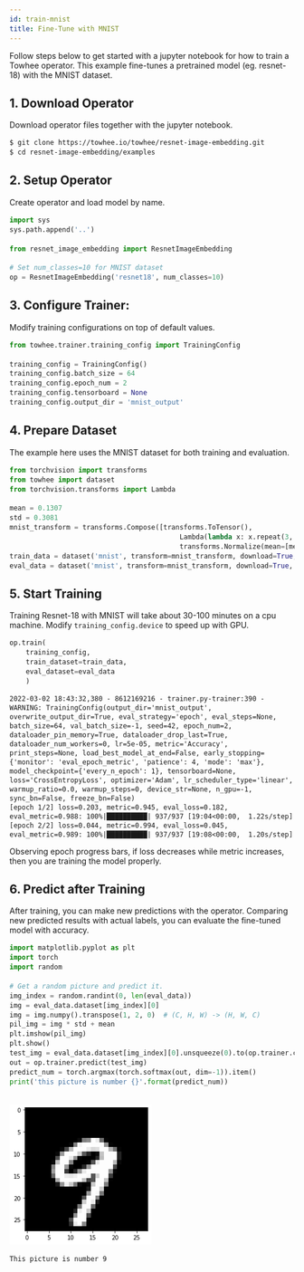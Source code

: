 ```yaml
---
id: train-mnist
title: Fine-Tune with MNIST
---
```


Follow steps below to get started with a jupyter notebook for how to train a Towhee operator.
This example fine-tunes a pretrained model (eg. resnet-18) with the MNIST dataset.

## 1. Download Operator
Download operator files together with the jupyter notebook.
```bash
$ git clone https://towhee.io/towhee/resnet-image-embedding.git
$ cd resnet-image-embedding/examples
```

## 2. Setup Operator
Create operator and load model by name.
```python
import sys
sys.path.append('..')

from resnet_image_embedding import ResnetImageEmbedding

# Set num_classes=10 for MNIST dataset
op = ResnetImageEmbedding('resnet18', num_classes=10)
```

## 3. Configure Trainer:
Modify training configurations on top of default values.
```python
from towhee.trainer.training_config import TrainingConfig

training_config = TrainingConfig()
training_config.batch_size = 64
training_config.epoch_num = 2
training_config.tensorboard = None
training_config.output_dir = 'mnist_output'
```

## 4. Prepare Dataset
The example here uses the MNIST dataset for both training and evaluation.
```python
from torchvision import transforms
from towhee import dataset
from torchvision.transforms import Lambda

mean = 0.1307
std = 0.3081
mnist_transform = transforms.Compose([transforms.ToTensor(),
                                          Lambda(lambda x: x.repeat(3, 1, 1)),
                                          transforms.Normalize(mean=[mean] * 3, std=[std] * 3)])
train_data = dataset('mnist', transform=mnist_transform, download=True, root='data', train=True)
eval_data = dataset('mnist', transform=mnist_transform, download=True, root='data', train=False)
```

## 5. Start Training

Training Resnet-18 with MNIST will take about 30-100 minutes on a cpu machine.
Modify `training_config.device` to speed up with GPU.
```python
op.train(
    training_config,
    train_dataset=train_data,
    eval_dataset=eval_data
    )
```

    2022-03-02 18:43:32,380 - 8612169216 - trainer.py-trainer:390 - WARNING: TrainingConfig(output_dir='mnist_output', overwrite_output_dir=True, eval_strategy='epoch', eval_steps=None, batch_size=64, val_batch_size=-1, seed=42, epoch_num=2, dataloader_pin_memory=True, dataloader_drop_last=True, dataloader_num_workers=0, lr=5e-05, metric='Accuracy', print_steps=None, load_best_model_at_end=False, early_stopping={'monitor': 'eval_epoch_metric', 'patience': 4, 'mode': 'max'}, model_checkpoint={'every_n_epoch': 1}, tensorboard=None, loss='CrossEntropyLoss', optimizer='Adam', lr_scheduler_type='linear', warmup_ratio=0.0, warmup_steps=0, device_str=None, n_gpu=-1, sync_bn=False, freeze_bn=False)
    [epoch 1/2] loss=0.203, metric=0.945, eval_loss=0.182, eval_metric=0.988: 100%|██████████| 937/937 [19:04<00:00,  1.22s/step]
    [epoch 2/2] loss=0.044, metric=0.994, eval_loss=0.045, eval_metric=0.989: 100%|██████████| 937/937 [19:08<00:00,  1.20s/step]

Observing epoch progress bars, if loss decreases while metric increases, then you are training the model properly.

## 6. Predict after Training

After training, you can make new predictions with the operator.
Comparing new predicted results with actual labels, you can evaluate the fine-tuned model with accuracy.

```python
import matplotlib.pyplot as plt
import torch
import random

# Get a random picture and predict it.
img_index = random.randint(0, len(eval_data))
img = eval_data.dataset[img_index][0]
img = img.numpy().transpose(1, 2, 0)  # (C, H, W) -> (H, W, C)
pil_img = img * std + mean
plt.imshow(pil_img)
plt.show()
test_img = eval_data.dataset[img_index][0].unsqueeze(0).to(op.trainer.configs.device)
out = op.trainer.predict(test_img)
predict_num = torch.argmax(torch.softmax(out, dim=-1)).item()
print('this picture is number {}'.format(predict_num))
```


​    
![png](mnist_example.png)
​    


    This picture is number 9

